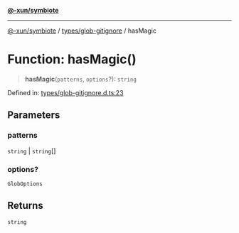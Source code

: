 [**@-xun/symbiote**](../../../README.md)

***

[@-xun/symbiote](../../../README.md) / [types/glob-gitignore](../README.md) / hasMagic

# Function: hasMagic()

> **hasMagic**(`patterns`, `options`?): `string`

Defined in: [types/glob-gitignore.d.ts:23](https://github.com/Xunnamius/symbiote/blob/726d79e4b4249d13e12a53938af9a921099a47e6/types/glob-gitignore.d.ts#L23)

## Parameters

### patterns

`string` | `string`[]

### options?

`GlobOptions`

## Returns

`string`
